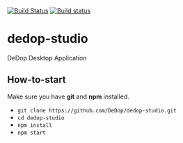 [![Build Status](https://travis-ci.org/DeDop/dedop-studio.svg?branch=master)](https://travis-ci.org/DeDop/dedop-studio)
[![Build status](https://ci.appveyor.com/api/projects/status/sc73gbyll4jgheuc/branch/master?svg=true)](https://ci.appveyor.com/project/hans-permana/dedop-studio-umje6/branch/master)

# dedop-studio
DeDop Desktop Application

## How-to-start
Make sure you have **git** and **npm** installed.
* `git clone https://github.com/DeDop/dedop-studio.git`
* `cd dedop-studio`
* `npm install`
* `npm start`
